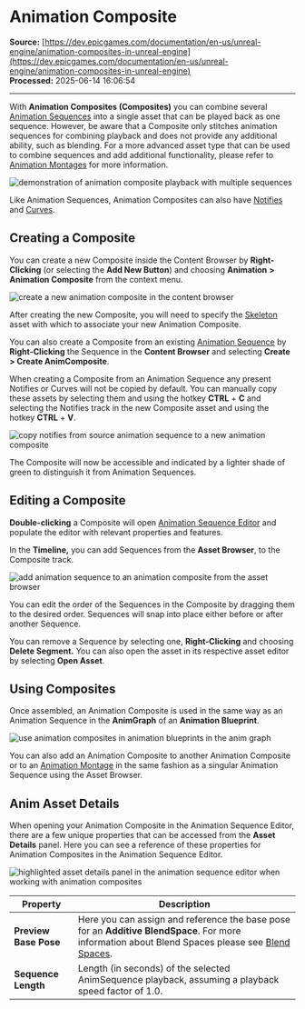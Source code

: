 # Animation Composite

**Source:** [https://dev.epicgames.com/documentation/en-us/unreal-engine/animation-composites-in-unreal-engine](https://dev.epicgames.com/documentation/en-us/unreal-engine/animation-composites-in-unreal-engine)  
**Processed:** 2025-06-14 16:06:54

---

With **Animation Composites (Composites)** you can combine several [Animation Sequences](/documentation/en-us/unreal-engine/animation-sequences-in-unreal-engine) into a single asset that can be played back as one sequence. However, be aware that a Composite only stitches animation sequences for combining playback and does not provide any additional ability, such as blending. For a more advanced asset type that can be used to combine sequences and add additional functionality, please refer to [Animation Montages](/documentation/en-us/unreal-engine/animation-montage-in-unreal-engine) for more information.

![demonstration of animation composite playback with multiple sequences](https://d1iv7db44yhgxn.cloudfront.net/documentation/images/51562f4c-dc5c-4922-aa7b-50bd931e1cac/compositedemo.gif)

Like Animation Sequences, Animation Composites can also have [Notifies](/documentation/en-us/unreal-engine/animation-notifies-in-unreal-engine) and [Curves](/documentation/en-us/unreal-engine/animation-curves-in-unreal-engine).

## Creating a Composite

You can create a new Composite inside the Content Browser by **Right-Clicking** (or selecting the **Add New Button**) and choosing **Animation** **\> Animation Composite** from the context menu.

![create a new animation composite in the content browser](https://d1iv7db44yhgxn.cloudfront.net/documentation/images/e3eee353-d9af-4786-bb9f-a9ca7903c523/createcomposite.png)

After creating the new Composite, you will need to specify the [Skeleton](/documentation/en-us/unreal-engine/skeletons-in-unreal-engine) asset with which to associate your new Animation Composite.

You can also create a Composite from an existing [Animation Sequence](/documentation/en-us/unreal-engine/animation-sequences-in-unreal-engine) by **Right-Clicking** the Sequence in the **Content Browser** and selecting **Create > Create AnimComposite**.

When creating a Composite from an Animation Sequence any present Notifies or Curves will not be copied by default. You can manually copy these assets by selecting them and using the hotkey **CTRL** + **C** and selecting the Notifies track in the new Composite asset and using the hotkey **CTRL** + **V**.

![copy notifies from source animation sequence to a new animation composite](https://d1iv7db44yhgxn.cloudfront.net/documentation/images/c418442c-56a4-4d95-bccb-4b27c935af8a/copynotifies.gif)

The Composite will now be accessible and indicated by a lighter shade of green to distinguish it from Animation Sequences.

## Editing a Composite

**Double-clicking** a Composite will open [Animation Sequence Editor](/documentation/en-us/unreal-engine/animation-sequence-editor-in-unreal-engine) and populate the editor with relevant properties and features.

In the **Timeline,** you can add Sequences from the **Asset Browser**, to the Composite track.

![add animation sequence to an animation composite from the asset browser](https://d1iv7db44yhgxn.cloudfront.net/documentation/images/fba206b2-1904-4ded-ab87-4de9fcfa19c1/addsequences.png)

You can edit the order of the Sequences in the Composite by dragging them to the desired order. Sequences will snap into place either before or after another Sequence.

You can remove a Sequence by selecting one, **Right-Clicking** and choosing **Delete Segment.** You can also open the asset in its respective asset editor by selecting **Open Asset**.

## Using Composites

Once assembled, an Animation Composite is used in the same way as an Animation Sequence in the **AnimGraph** of an **Animation Blueprint**.

![use animation composites in animation blueprints in the anim graph](https://d1iv7db44yhgxn.cloudfront.net/documentation/images/ec40d64b-5074-48b4-a28f-58f553365e50/animbp.png)

You can also add an Animation Composite to another Animation Composite or to an [Animation Montage](/documentation/en-us/unreal-engine/animation-montage-in-unreal-engine) in the same fashion as a singular Animation Sequence using the Asset Browser.

## Anim Asset Details

When opening your Animation Composite in the Animation Sequence Editor, there are a few unique properties that can be accessed from the **Asset Details** panel. Here you can see a reference of these properties for Animation Composites in the Animation Sequence Editor.

![highlighted asset details panel in the animation sequence editor when working with animation composites](https://d1iv7db44yhgxn.cloudfront.net/documentation/images/2ad10e4c-bc07-4481-9895-d0dc977e9b56/assetdetails.png)

| Property | Description |
| --- | --- |
| **Preview Base Pose** | Here you can assign and reference the base pose for an **Additive BlendSpace**. For more information about Blend Spaces please see [Blend Spaces](/documentation/en-us/unreal-engine/blend-spaces-in-unreal-engine). |
| **Sequence Length** | Length (in seconds) of the selected AnimSequence playback, assuming a playback speed factor of 1.0. |